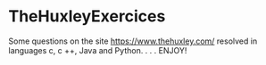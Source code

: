 # TheHuxleyExercices
 Some questions on the site https://www.thehuxley.com/ resolved in languages c, c ++, Java and Python.
 .
 .
 .
ENJOY!
